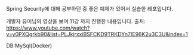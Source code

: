Spring Security에 대해 공부하던 중 좋은 예제가 있어서 실습한 레포입니다.

개발자 유미님의 영상을 보며 11강 까지 진행한 내용입니다.
출처: https://www.youtube.com/watch?v=y0PXQgrkb90&list=PLJkjrxxiBSFCKD9TRKDYn7IE96K2u3C3U&index=1

DB:MySql(Docker)
